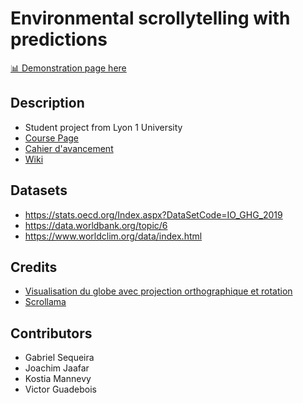 # Environmental scrollytelling with predictions

[📊 Demonstration page here](https://komann12.github.io/Scrollytelling_indicateurs_environnement/index.html)

## Description

- Student project from Lyon 1 University
- [Course Page](https://lyondataviz.github.io/teaching/lyon1-m2/2020)
- [Cahier d'avancement](https://github.com/komann12/Scrollytelling_indicateurs_environnement/wiki/Cahier-d'avancement)
- [Wiki](https://github.com/komann12/Scrollytelling_indicateurs_environnement/wiki)

## Datasets

- https://stats.oecd.org/Index.aspx?DataSetCode=IO_GHG_2019
- https://data.worldbank.org/topic/6
- https://www.worldclim.org/data/index.html

## Credits

- [Visualisation du globe avec projection orthographique et rotation](https://www.datavis.fr/index.php?page=map-world-temperature)
- [Scrollama](https://github.com/russellgoldenberg/scrollama)

## Contributors

- Gabriel Sequeira
- Joachim Jaafar
- Kostia Mannevy
- Victor Guadebois
